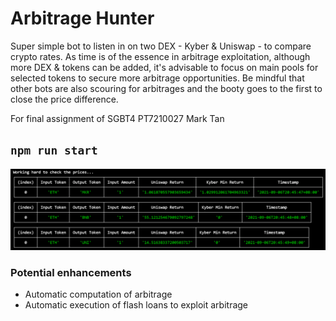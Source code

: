 # Arbitrage Hunter

Super simple bot to listen in on two DEX - Kyber &  Uniswap - to compare crypto rates. As time is of the essence in arbitrage exploitation, although more DEX & tokens can be added, it's advisable to focus on main pools for selected tokens to secure more arbitrage opportunities. Be mindful that other bots are also scouring for arbitrages and the booty goes to the first to close the price difference. 

For final assignment of SGBT4
PT7210027 Mark Tan
## `npm run start`

![](screenshot.png)
### Potential enhancements

- Automatic computation of arbitrage
- Automatic execution of flash loans to exploit arbitrage